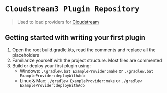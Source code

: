 # `Cloudstream3 Plugin Repository`
 > Used to load providers for [Cloudstream](https://recloudstream.github.io/)

<!--
## Steps to install this repo:
1. Open [Cloudstream](https://recloudstream.github.io/) and go to Settings and click on extensions.
2. Click on add repository and enter name and this url.
-->

## Getting started with writing your first plugin

1. Open the root build.gradle.kts, read the comments and replace all the placeholders
2. Familiarize yourself with the project structure. Most files are commented
3. Build or deploy your first plugin using:
    - Windows: `.\gradlew.bat ExampleProvider:make` or `.\gradlew.bat ExampleProvider:deployWithAdb`
    - Linux & Mac: `./gradlew ExampleProvider:make` or `./gradlew ExampleProvider:deployWithAdb`
